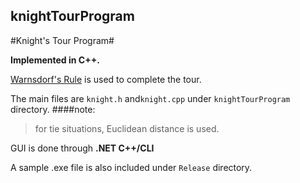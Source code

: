 ## knightTourProgram
#Knight's Tour Program#

**Implemented in C++.**

[Warnsdorf's Rule](https://en.wikipedia.org/wiki/Knight%27s_tour#Warnsdorf.27s_rule) is used to complete the tour.

The main files are
`knight.h` and`knight.cpp` under `knightTourProgram` directory.
####note:
> for tie situations, Euclidean distance is used.

GUI is done through **.NET C++/CLI**

A sample .exe file is also included under `Release` directory.
